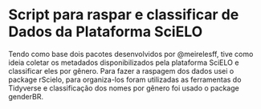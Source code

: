# Script para raspar e classificar de Dados da Plataforma SciELO

Tendo como base dois pacotes desenvolvidos por @meirelesff, tive como ideia coletar os metadados disponibilizados pela plataforma SciELO e classificar eles por gênero. Para fazer a raspagem dos dados usei o package rScielo, para organiza-los foram utilizadas as ferramentas do Tidyverse e classificação dos nomes por gênero foi usado o package genderBR.
